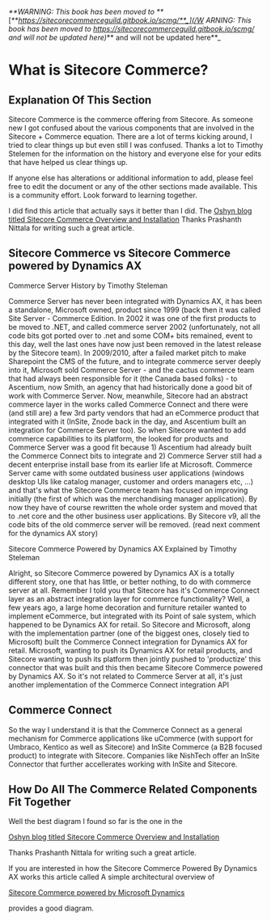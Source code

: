 _**WARNING: This book has been moved to **_[_**https://sitecorecommerceguild.gitbook.io/scmg/**_](/W ARNING: This book has been moved to https://sitecorecommerceguild.gitbook.io/scmg/ and will not be updated here)_** and will not be updated here**_

# What is Sitecore Commerce?

## Explanation Of This Section

Sitecore Commerce is the commerce offering from Sitecore. As someone new I got confused about the various components that are involved in the Sitecore + Commerce equation. There are a lot of terms kicking around, I tried to clear things up but even still I was confused. Thanks a lot to Timothy Stelemen for the information on the history and everyone else for your edits that have helped us clear things up.

If anyone else has alterations or additional information to add, please feel free to edit the document or any of the other sections made available. This is a community effort. Look forward to learning together.

I did find this article that actually says it better than I did. The [Oshyn blog titled Sitecore Commerce Overview and Installation](https://l.facebook.com/l.php?u=http%3A%2F%2Fwww.oshyn.com%2Fblogs%2Fsitecore-commerce-overview-and-installation%3Fpage%3DNaN&h=ATOwthe3pqiiiTHcMvOFNxSU-jJAKPR01wz_5DFZ0nvGbEjk85rs7_uag0wU5ZxIbCDrPqEyJ-KbqmwQj_s7HGLw4mty0spWdLeJ5ykiVJVZiswEFF4Iqls2vFo5IfzpUml3xmXmAoo) Thanks Prashanth Nittala for writing such a great article.

## Sitecore Commerce vs Sitecore Commerce powered by Dynamics AX

Commerce Server History by Timothy Steleman

Commerce Server has never been integrated with Dynamics AX, it has been a standalone, Microsoft owned, product since 1999 \(back then it was called Site Server - Commerce Edition. In 2002 it was one of the first products to be moved to .NET, and called commerce server 2002 \(unfortunately, not all code bits got ported over to .net and some COM+ bits remained, event to this day, well the last ones have now just been removed in the latest release by the Sitecore team\). In 2009/2010, after a failed market pitch to make Sharepoint the CMS of the future, and to integrate commerce server deeply into it, Microsoft sold Commerce Server - and the cactus commerce team that had always been responsible for it \(the Canada based folks\) - to Ascentium, now Smith, an agency that had historically done a good bit of work with Commerce Server. Now, meanwhile, Sitecore had an abstract commerce layer in the works called Commerce Connect and there were \(and still are\) a few 3rd party vendors that had an eCommerce product that integrated with it \(InSite, Znode back in the day, and Ascentium built an integration for Commerce Server too\). So when Sitecore wanted to add commerce capabilities to its platform, the looked for products and Commerce Server was a good fit because 1\) Ascentium had already built the Commerce Connect bits to integrate and 2\) Commerce Server still had a decent enterprise install base from its earlier life at Microsoft. Commerce Server came with some outdated business user applications \(windows desktop UIs like catalog manager, customer and orders managers etc, ...\) and that's what the Sitecore Commerce team has focused on improving initially \(the first of which was the merchandising manager application\). By now they have of course rewritten the whole order system and moved that to .net core and the other business user applications. By Sitecore v9, all the code bits of the old commerce server will be removed. \(read next comment for the dynamics AX story\)

Sitecore Commerce Powered by Dynamics AX Explained by Timothy Steleman

Alright, so Sitecore Commerce powered by Dynamics AX is a totally different story, one that has little, or better nothing, to do with commerce server at all. Remember I told you that Sitecore has it's Commerce Connect layer as an abstract integration layer for commerce functionality? Well, a few years ago, a large home decoration and furniture retailer wanted to implement eCommerce, but integrated with its Point of sale system, which happened to be Dynamics AX for retail. So Sitecore and Microsoft, along with the implementation partner \(one of the biggest ones, closely tied to Microsoft\) built the Commerce Connect integration for Dynamics AX for retail. Microsoft, wanting to push its Dynamics AX for retail products, and Sitecore wanting to push its platform then jointly pushed to 'productize' this connector that was built and this then became Sitecore Commerce powered by Dynamics AX. So it's not related to Commerce Server at all, it's just another implementation of the Commerce Connect integration API

## Commerce Connect

So the way I understand it is that the Commerce Connect as a general mechanism for Commerce applications like uCommerce \(with support for Umbraco, Kentico as well as Sitecore\) and InSite Commerce \(a B2B focused product\) to integrate with Sitecore. Companies like NishTech offer an InSite Connector that further accellerates working with InSite and Sitecore.

## How Do All The Commerce Related Components Fit Together

Well the best diagram I found so far is the one in the

[Oshyn blog titled Sitecore Commerce Overview and Installation](https://l.facebook.com/l.php?u=http%3A%2F%2Fwww.oshyn.com%2Fblogs%2Fsitecore-commerce-overview-and-installation%3Fpage%3DNaN&h=ATOwthe3pqiiiTHcMvOFNxSU-jJAKPR01wz_5DFZ0nvGbEjk85rs7_uag0wU5ZxIbCDrPqEyJ-KbqmwQj_s7HGLw4mty0spWdLeJ5ykiVJVZiswEFF4Iqls2vFo5IfzpUml3xmXmAoo)

Thanks Prashanth Nittala for writing such a great article.

If you are interested in how the Sitecore Commerce Powered By Dynamics AX works this article called A simple architectural overview of

[Sitecore Commerce powered by Microsoft Dynamics](https://l.facebook.com/l.php?u=https%3A%2F%2Fwebsterian.com%2F2016%2F10%2F20%2Fa-simple-architectural-overview-of-sitecore-commerce-powered-by-microsoft-dynamics%2F&h=ATOwthe3pqiiiTHcMvOFNxSU-jJAKPR01wz_5DFZ0nvGbEjk85rs7_uag0wU5ZxIbCDrPqEyJ-KbqmwQj_s7HGLw4mty0spWdLeJ5ykiVJVZiswEFF4Iqls2vFo5IfzpUml3xmXmAoo)

provides a good diagram.


